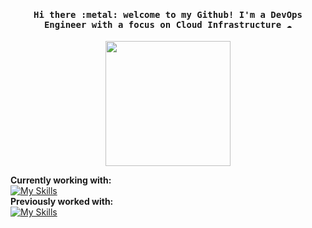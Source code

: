<h4 align="center"><samp> Hi there :metal: welcome to my Github! I'm a DevOps Engineer with a focus on Cloud Infrastructure ☁️ </samp></h4>
<div id="header" align="center">
  <img src="https://media.giphy.com/media/paTz7UZbPfTZFRYnnB/giphy.gif" width="200"/>
</div>

<!--
**rachelstowell/rachelstowell** is a ✨ _special_ ✨ repository because its `README.md` (this file) appears on your GitHub profile.
-->
**Currently working with:** <br>
[![My Skills](https://skillicons.dev/icons?i=aws,docker,kubernetes,git,github,githubactions,linux,vscode&perline=10)](https://skillicons.dev)
<br>
**Previously worked with:** <br>
[![My Skills](https://skillicons.dev/icons?i=cs,dotnet,jenkins,nodejs,visualstudio&perline=10)](https://skillicons.dev)
